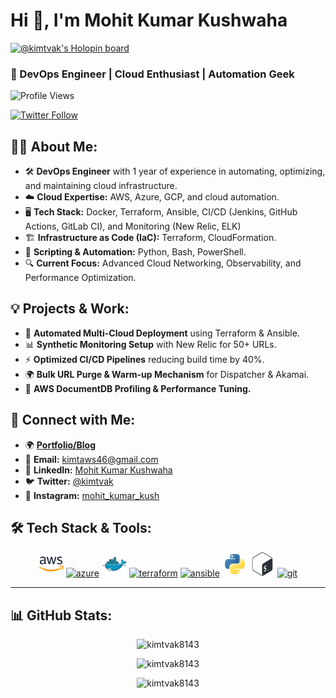 # Hi 👋, I'm Mohit Kumar Kushwaha

[![@kimtvak's Holopin board](https://holopin.me/kimtvak)](https://holopin.io/@kimtvak)

### 🚀 DevOps Engineer | Cloud Enthusiast | Automation Geek

![Profile Views](https://komarev.com/ghpvc/?username=kimtvak8143&label=PROFILE%20VISITS&color=blueviolet&style=flat)

[![Twitter Follow](https://img.shields.io/twitter/follow/kimtvak?logo=twitter&style=for-the-badge)](https://twitter.com/kimtvak)

## 👨‍💻 About Me:
- 🛠️ **DevOps Engineer** with 1 year of experience in automating, optimizing, and maintaining cloud infrastructure.
- ☁️ **Cloud Expertise:** AWS, Azure, GCP, and cloud automation.
- 🖥️ **Tech Stack:** Docker, Terraform, Ansible, CI/CD (Jenkins, GitHub Actions, GitLab CI), and Monitoring (New Relic, ELK)
- 🏗️ **Infrastructure as Code (IaC):** Terraform, CloudFormation.
- 🔄 **Scripting & Automation:** Python, Bash, PowerShell.
- 🔍 **Current Focus:** Advanced Cloud Networking, Observability, and Performance Optimization.

## 💡 Projects & Work:
- 🚀 **Automated Multi-Cloud Deployment** using Terraform & Ansible.
- 📊 **Synthetic Monitoring Setup** with New Relic for 50+ URLs.
- ⚡ **Optimized CI/CD Pipelines** reducing build time by 40%.
- 🌍 **Bulk URL Purge & Warm-up Mechanism** for Dispatcher & Akamai.
- 📜 **AWS DocumentDB Profiling & Performance Tuning.**

## 🔗 Connect with Me:
- 🌍 [**Portfolio/Blog**](https://linktr.ee/mohit_kushwaha)
- 📧 **Email:** [kimtaws46@gmail.com](mailto:kimtaws46@gmail.com)
- 💼 **LinkedIn:** [Mohit Kumar Kushwaha](https://www.linkedin.com/in/mohit-kushwaha-86910a185/)
- 🐦 **Twitter:** [@kimtvak](https://twitter.com/kimtvak)
- 📸 **Instagram:** [mohit_kumar_kush](https://www.instagram.com/mohit_kumar_kush/?hl=en)

## 🛠️ Tech Stack & Tools:
<p align="middle">
  <a href="https://aws.amazon.com" target="_blank"><img src="https://raw.githubusercontent.com/devicons/devicon/master/icons/amazonwebservices/amazonwebservices-original-wordmark.svg" alt="aws" width="40" height="40"/></a> 
  <a href="https://azure.microsoft.com/en-in/" target="_blank"><img src="https://www.vectorlogo.zone/logos/microsoft_azure/microsoft_azure-icon.svg" alt="azure" width="40" height="40"/></a> 
<!--   <a href="https://kubernetes.io/" target="_blank"><img src="https://www.vectorlogo.zone/logos/kubernetes/kubernetes-icon.svg" alt="kubernetes" width="40" height="40"/></a>  -->
  <a href="https://www.docker.com/" target="_blank"><img src="https://raw.githubusercontent.com/devicons/devicon/master/icons/docker/docker-original.svg" alt="docker" width="40" height="40"/></a> 
  <a href="https://www.terraform.io/" target="_blank"><img src="https://www.vectorlogo.zone/logos/terraformio/terraformio-icon.svg" alt="terraform" width="40" height="40"/></a> 
  <a href="https://www.ansible.com/" target="_blank"><img src="https://www.vectorlogo.zone/logos/ansible/ansible-icon.svg" alt="ansible" width="40" height="40"/></a> 
  <a href="https://www.python.org" target="_blank"><img src="https://raw.githubusercontent.com/devicons/devicon/master/icons/python/python-original.svg" alt="python" width="40" height="40"/></a> 
  <a href="https://www.gnu.org/software/bash/" target="_blank"><img src="https://raw.githubusercontent.com/devicons/devicon/master/icons/bash/bash-original.svg" alt="bash" width="40" height="40"/></a> 
  <a href="https://git-scm.com/" target="_blank"><img src="https://www.vectorlogo.zone/logos/git-scm/git-scm-icon.svg" alt="git" width="40" height="40"/></a> 
<!--   <a href="https://grafana.com/" target="_blank"><img src="https://www.vectorlogo.zone/logos/grafana/grafana-icon.svg" alt="grafana" width="40" height="40"/></a> 
  <a href="https://prometheus.io/" target="_blank"><img src="https://www.vectorlogo.zone/logos/prometheusio/prometheusio-icon.svg" alt="prometheus" width="40" height="40"/></a> -->
</p>

---

## 📊 GitHub Stats:
<p align="middle">
  <img src="https://github-readme-stats.vercel.app/api/top-langs?username=kimtvak8143&show_icons=true&theme=cobalt&locale=en&layout=compact" alt="kimtvak8143" />
</p>

<p align="middle">
  <img src="https://github-readme-stats.vercel.app/api?username=kimtvak8143&show_icons=true&theme=cobalt&bg_color=000700&locale=en" alt="kimtvak8143" />
</p>

<p align="middle">
  <img src="https://github-readme-streak-stats.herokuapp.com/?user=kimtvak8143&theme=cobalt" alt="kimtvak8143" />
</p>
